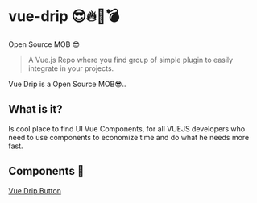 # vue-drip 😎🔥🔫💣
Open Source MOB 😎

> A Vue.js Repo where you find group of simple plugin to easily integrate in your projects.

Vue Drip is a Open Source MOB😎..

## What is it?

Is cool place to find UI Vue Components, for all VUEJS developers who need to use components to economize time and do what he needs more fast.


## Components 🎨

[Vue Drip Button](https://github.com/arikardnoir/vue-drip-button)
